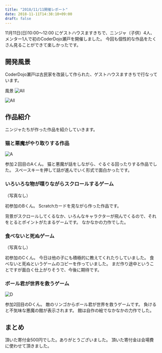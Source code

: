 ```yaml
---
title: "2018/11/11開催レポート"
date: 2018-11-11T14:38:10+09:00
draft: false
---
```


11月11日(日)10:00〜12:00 にゲストハウスますきちで、ニンジャ（子供）4人、メンター1人で初のCoderDojo瀬戸を開催しました。
今回も個性的な作品をたくさん見ることができて楽しかったです。



<!--more-->

## 開発風景

CoderDojo瀬戸は古民家を改装して作られた、ゲストハウスますきちで行なっています。

風景
![All](/images/posts/2018/11/11/all1.jpg)

![All](/images/posts/2018/11/11/all2.jpg)

## 作品紹介

ニンジャたちが作った作品を紹介していきます。

### 猫と悪魔がやり取りする作品

![A](/images/posts/2018/11/11/A.jpg)

参加２回目のAくん。
猫と悪魔が話をしながら、ぐるぐる回ったりする作品でした。
スペースキーを押して話が進んでいく形式で面白かったです。

### いろいろな物が喋りながらスクロールするゲーム

（写真なし）

初参加のBくん。
Scratchカードを見ながら作った作品です。

背景がスクロールしてくるなか、いろんなキャラクターが飛んでくるので、それをとるとポイントがたまるゲームです。
なかなかの力作でした。

### 食べないと死ぬゲーム

（写真なし）

初参加のCくん。
今日は他の子にも積極的に教えてくれたりしていました。
食べないと死ぬというゲームのコピーを作っていました。
まだ作り途中ということですが面白く仕上がりそうで、今後に期待です。


### ボール君が世界を救うゲーム

![D](/images/posts/2018/11/11/D.jpg)

参加2回目のDくん。
敵のリンゴからボール君が世界を救うゲームです。
負けると不気味な悪魔の館が表示されます。
館は自作の絵でなかなかの力作でした。

## まとめ

頂いた寄付金500円でした。ありがとうございました。
頂いた寄付金は会場費に使わせて頂きました。
